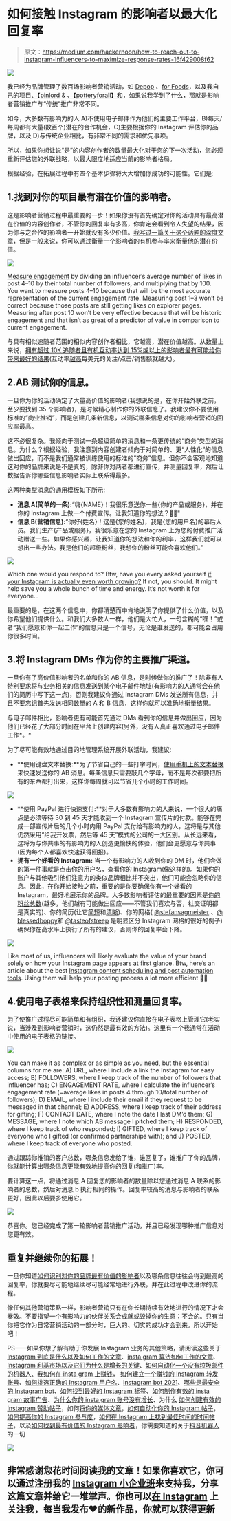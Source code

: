 # 如何接触 Instagram 的影响者以最大化回复率

> 原文：<https://medium.com/hackernoon/how-to-reach-out-to-instagram-influencers-to-maximize-response-rates-16f429008f62>

![](img/dde8c445849e83b1730a221e5227dd28.png)

我已经为品牌管理了数百场影响者营销活动，如 [Depop](https://www.vogue.com/article/depop-millennial-friendly-shopping-app) 、[for Foods](https://forafoods.com/)，以及我自己的项目[、【pinlord](/the-mission/how-to-monetize-your-instagram-account-7b13ce4b300d) & [、【potteryforall】和](/the-mission/how-to-grow-your-instagram-without-buying-followers-76e1d984d00e)，如果说我学到了什么，那就是影响者营销推广与“传统”推广非常不同。

如今，大多数有影响力的人 A)不使用电子邮件作为他们的主要工作平台，B)每天/每周都有大量(数百个)潜在的合作机会，C)主要根据你的 Instagram 评估你的品牌，以及 D)与传统企业相比，有非常不同的需求和优先事项。

所以，如果你想让说“是”的内容创作者的数量最大化对于您的下一次活动，您必须重新评估您的外联战略，以最大限度地适应当前的影响者格局。

根据经验，在拓展过程中有四个基本步骤将大大增加你成功的可能性。它们是:

## 1.找到对你的项目最有潜在价值的影响者。

这是影响者营销过程中最重要的一步！如果你没有首先确定对你的活动具有最高潜在价值的内容创作者，不管你的回复率有多高，你肯定会看到令人失望的结果，因为你与之合作的影响者一开始就没有多少价值。[我写过一篇关于这个话题的深度文章](https://hackernoon.com/how-to-measure-what-an-instagram-influencer-is-worth-cb488f605ffe)，但是一般来说，你可以通过衡量一个影响者的有机参与率来衡量他的潜在价值。

![](img/8304e4c434d6443457c91b8460c724a8.png)

[Measure engagement](/@edmo_nyc/how-to-measure-engagement-rates-on-instagram-and-why-its-important-d368486a984a) by dividing an influencer’s average number of likes in post 4–10 by their total number of followers, and multiplying that by 100\. You want to measure posts 4–10 because that will be the most accurate representation of the current engagement rate. Measuring post 1–3 won’t be correct because those posts are still getting likes on explorer pages. Measuring after post 10 won’t be very effective because that will be historic engagement and that isn’t as great of a predictor of value in comparison to current engagement.

与具有相似追随者范围的相似内容创作者相比，它越高，潜在价值越高。从数量上来说，[拥有超过 10K 追随者且有机互动率达到 15%或以上的影响者最有可能给你带来最好的结果](https://hackernoon.com/how-to-search-for-and-find-the-most-valuable-influencers-on-instagram-df8ddd5b2243)(互动率[越高](/@edmo_nyc/how-to-measure-engagement-rates-on-instagram-and-why-its-important-d368486a984a)每美元的关注/点击/销售额就越大)。

## 2.AB 测试你的信息。

一旦你为你的活动确定了大量高价值的影响者(我想说的是，在你开始外联之前，至少要找到 35 个影响者)，是时候精心制作你的外联信息了。我建议你不要使用标准的“商业推销”，而是创建几条新信息，以测试哪条信息对你的影响者营销的回应率最高。

这不必很复杂。我倾向于测试一条超级简单的消息和一条更传统的“商务”类型的消息。为什么？根据经验，我注意到内容创建者倾向于对简单的、更“人性化”的信息做出回应，而不是我们通常被训练使用的标准的“商务”信息。但你不会客观地知道这对你的品牌来说是不是真的，除非你对两者都进行宣传，并测量回复率，然后让数据告诉你哪些信息影响者实际上联系得最多。

这两种类型消息的通用模板如下所示:

*   **消息 A(简单的一条):**“嗨{NAME}！我很乐意送你一些{你的产品或服务}，并在你的 Instagram 上做一个付费宣传。让我知道你的想法？🙌🏾"
*   **信息 B(营销信息):**“你好{姓名}！这是{您的姓名}，我是{您的用户名}的幕后人员。我们生产{产品或服务}，我很乐意在您的 Instagram 上为您的付费推广活动赠送一些。如果你感兴趣，让我知道你的想法和你的利率，这样我们就可以想出一些办法。我是他们的超级粉丝，我想你的粉丝可能会喜欢他们。”

![](img/084806bd8211fc036287a86652ff315d.png)

Which one would you respond to? Btw, have you every asked yourself [if your Instagram is actually even worth growing?](/better-marketing/how-to-know-if-your-instagram-is-actually-worth-growing-c0874be37fc5) If not, you should. It might help save you a whole bunch of time and energy. It’s not worth it for everyone…

最重要的是，在这两个信息中，你都清楚而中肯地说明了你提供了什么价值，以及你希望他们提供什么。和我们大多数人一样，他们是大忙人，一句含糊的“嘿！”或者“我们愿意和你一起工作”的信息只是一个信号，无论是谁发送的，都可能会占用你很多时间。

## 3.将 Instagram DMs 作为你的主要推广渠道。

一旦你有了高价值影响者的名单和你的 AB 信息，是时候做你的推广了！除非有人特别要求将与业务相关的信息发送到某个电子邮件地址(有影响力的人通常会在他们的简历中写下这一点)，否则我建议你通过 Instagram DMs 发送所有信息，并且不要忘记首先发送相同数量的 A 和 B 信息，这样你就可以准确地衡量结果。

与电子邮件相比，影响者更有可能首先通过 DMs 看到你的信息并做出回应，因为他们已经花了大部分时间在平台上创建内容(另外，没有人真正喜欢通过电子邮件工作*。*

为了尽可能有效地通过目的地管理系统开展外联活动，我建议:

*   **使用键盘文本替换:**为了节省自己的一些打字时间，[使用手机上的文本替换](https://www.imore.com/how-use-text-shortcuts-iphone-and-ipad)来快速发送你的 AB 消息。每条信息只需要敲几个字母，而不是每次都要把所有的东西都打出来，这样你每周就可以节省几个小时的工作时间。

![](img/6ef2d4d9ebbe5feb5bb4941834204d02.png)

*   **使用 PayPal 进行快速支付:**对于大多数有影响力的人来说，一个很大的痛点是必须等待 30 到 45 天才能收到一个 Instagram 宣传片的付款。能够在完成一部宣传片后的几个小时内用 PayPal 支付给有影响力的人，这将是与其他仍然采用“给我开发票，然后等 45 天”模式的公司的一大区别。从长远来看，这将为与你共事的有影响力的人创造更愉快的体验，他们会更愿意与你共事(因为每个人都喜欢快速获得回报)。
*   **拥有一个好看的 Instagram:** 当一个有影响力的人收到你的 DM 时，他们会做的第一件事就是点击你的用户名，查看你的 Instagram(像这样的)。如果你的账户与其他吸引他们注意力的类似品牌相比并不突出，他们可能会忽略你的信息。因此，在你开始接触之前，重要的是你要确保你有一个好看的 Instagram，最好地展示你的品牌。大多数影响者评估的最重要的因素是[你的粉丝总数](/the-mission/how-to-grow-your-instagram-without-buying-followers-76e1d984d00e)(越多，他们越有可能做出回应——不管我们喜欢与否，社交证明都是真实的)、你的简历(让它[简短](https://www.instagram.com/burrow/)和[清晰](https://www.instagram.com/headspace/))、你的网格( [@stefansagmeister](https://www.instagram.com/stefansagmeister/) 、[@ blessedboppy](https://www.instagram.com/blessedpoppy/)和 [@tasteofstreep](https://www.instagram.com/tasteofstreep/) 是明显区分 Instagram 网格的很好的例子)确保你在高水平上执行了所有的建议，否则你的回复率会下降。

![](img/ca26f847f4dca58d76fd2a0bad514ea3.png)

Like most of us, influencers will likely evaluate the value of your brand solely on how your Instagram page appears at first glance. Btw, here’s an article about the best [Instagram content scheduling and post automation tools](/better-marketing/the-best-instagram-content-scheduling-and-post-automation-tools-2e52e48373d3). Using them will help your posting process a lot more efficient 👍🏽

## 4.使用电子表格来保持组织性和测量回复率。

为了使推广过程尽可能简单和有组织，我还建议你直接在电子表格上管理它(老实说，当涉及到影响者营销时，这仍然是最有效的方法)。这里有一个我通常在活动中使用的电子表格的链接。

![](img/24878198cd1e4faab6ec9177d93c1cc6.png)

You can make it as complex or as simple as you need, but the essential columns for me are: A) URL, where I include a link the Instagram for easy access; B) FOLLOWERS, where I keep track of the number of followers that influencer has; C) ENGAGEMENT RATE, where I calculate the influencer’s engagement rate (=average likes in posts 4 through 10/total number of followers); D) EMAIL, where I include their email if they request to be messaged in that channel; E) ADDRESS, where I keep track of their address for gifting; F) CONTACT DATE, where I note the date I last DM’d them; G) MESSAGE, where I note which AB message I pitched them; H) RESPONDED, where I keep track of who responded; I) GIFTED, where I keep track of everyone who I gifted (or confirmed partnerships with); and J) POSTED, where I keep track of everyone who posted.

通过跟踪你推销的客户总数，哪条信息发给了谁，谁回复了，谁推广了你的品牌，你就能计算出哪条信息更能有效地提高你的回复(和推广)率。

要计算这一点，将通过消息 A 回复您的影响者的数量除以您通过消息 A 联系的影响者的总数，然后对消息 b 执行相同的操作。回复率较高的消息与影响者的联系更好，因此以后要多使用它。

![](img/e951a234ca04ac0ddf07e207b37b909a.png)

恭喜你。您已经完成了第一轮影响者营销推广活动，并且已经发现哪种推广信息对您更有效。

## 重复并继续你的拓展！

一旦你知道[如何识别对你的品牌最有价值的影响者](https://hackernoon.com/how-to-measure-what-an-instagram-influencer-is-worth-cb488f605ffe)以及哪条信息往往会得到最高的回复率，你就要尽可能地继续尽可能经常地进行外联，并在此过程中改进你的流程。

像任何其他营销策略一样，影响者营销只有在你长期持续有效地进行的情况下才会奏效。不要指望一个有影响力的伙伴关系会成就或毁掉你的生意；不会的。只有当你把它作为日常营销活动的一部分时，巨大的、切实的成功才会到来。所以开始吧！

PS——如果你想了解有助于你发展 Instagram 业务的其他策略，请阅读这些关于[Instagram 到底是什么以及如何工作的文章](https://theeduardomorales.medium.com/what-instagram-really-is-how-it-works-ad5d7ff5b6a0)、[insta gram 算法如何工作的文章](https://theeduardomorales.medium.com/what-the-instagram-algorithm-does-how-it-works-how-to-use-it-to-your-advantage-752356122c67)、 [Instagram 利基市场以及它们为什么是增长的关键](/better-marketing/instagram-niches-why-they-are-the-new-key-to-growth-on-instagram-beca2878d55d)、[如何自动化一个没有垃圾邮件的机器人](/the-mission/how-to-automate-an-effective-instagram-bot-that-isnt-spammy-b2146a2c0b19)、[我如何在 insta gram 上赚钱](/the-mission/how-to-make-money-on-instagram-7b13ce4b300d)， [如何建立一个赚钱的 Instagram 转发账号](/swlh/how-to-create-an-instagram-repost-account-that-makes-money-928a404560)、[如何挑选正确的 Instagram 用户名](/better-marketing/how-to-pick-the-best-instagram-username-9af1b49b7ad)、[Instagram bot 2021](/better-marketing/instagram-bots-in-2021-everything-you-need-to-know-b57fb0a3b8e9)、[哪些是最安全的 Instagram bot](https://bettermarketing.pub/the-best-instagram-bots-for-2022-the-most-effective-options-everything-else-you-need-to-know-73fa36f4e433)、[如何找到最好的 Instagram 标签](/the-mission/a-simple-system-to-find-the-30-most-effective-hashtags-for-your-instagram-4c2a4ffba34a)、[如何制作有效的 insta gram 故事广告](https://hackernoon.com/how-to-create-an-effective-instagram-story-ad-bf9aef9eb9)、[为什么你的 insta gram 账号没有增长](/the-mission/why-your-instagram-account-isnt-growing-and-why-it-s-not-because-of-the-latest-instagram-523f6137014b)、为什么 [如何创建有效的 Instagram 赞助帖子](/@edmo_nyc/how-to-create-effective-instagram-sponsored-posts-ea948b18f582)，如何[将你的媒体文章](https://hackernoon.com/how-to-monetize-a-medium-article-b4c1aeb7fdae)，[如何自动化你的 Instagram 帖子](/the-mission/how-to-schedule-instagram-posts-from-your-computer-7138ba26658f)，[如何提高你的 Instagram 参与度](/swlh/how-to-measure-influencer-marketing-roi-on-instagram-321b9b397ef4)，[如何在 Instagram 上找到最佳时间的时间帖子](/the-mission/how-to-optimize-posting-times-to-fix-your-falling-engagement-rates-on-instagram-f9ecf87e82aa)，以及[如何找到最有价值的 Instagram 影响者](https://hackernoon.com/how-to-search-for-and-find-the-most-valuable-influencers-on-instagram-df8ddd5b2243)，你需要知道的关于[抖音机器人](/better-marketing/tiktok-bots-the-best-bot-providers-ca6ebe9a0134)的一切

![](img/ea9385789524f6927fdf8ae0d97a39dd.png)

## 非常感谢您花时间阅读我的文章！如果你喜欢它，你可以通过注册我的 [Instagram 小企业班](https://theinstaclass.co/)来支持我，分享这篇文章并给它一堆掌声。你也可以[在 Instagram](https://www.instagram.com/theeduardomorales/) 上关注我，每当我发布❤的新作品，你就可以获得更新